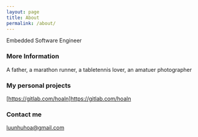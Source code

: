 ```yaml
---
layout: page
title: About
permalink: /about/
---
```


Embedded Software Engineer

### More Information

A father, a marathon runner, a tabletennis lover, an amatuer photographer

### My personal projects

[https://gitlab.com/hoaln]https://gitlab.com/hoaln

### Contact me

[luunhuhoa@gmail.com](mailto:luunhuhoa@gmail.com)
